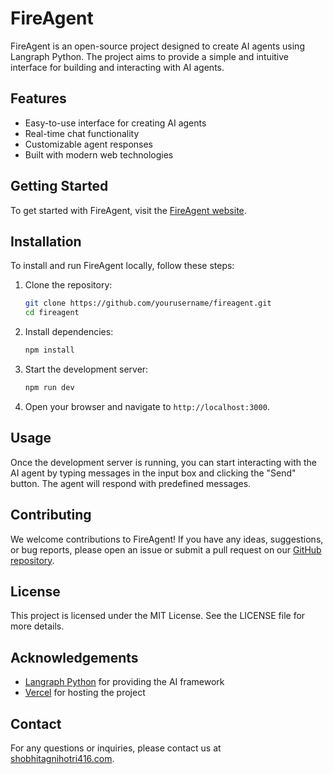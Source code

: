 # FireAgent

FireAgent is an open-source project designed to create AI agents using Langraph Python. The project aims to provide a simple and intuitive interface for building and interacting with AI agents.

## Features

- Easy-to-use interface for creating AI agents
- Real-time chat functionality
- Customizable agent responses
- Built with modern web technologies

## Getting Started

To get started with FireAgent, visit the [FireAgent website](https://fireagent-six.vercel.app).

## Installation

To install and run FireAgent locally, follow these steps:

1. Clone the repository:
    ```sh
    git clone https://github.com/yourusername/fireagent.git
    cd fireagent
    ```

2. Install dependencies:
    ```sh
    npm install
    ```

3. Start the development server:
    ```sh
    npm run dev
    ```

4. Open your browser and navigate to `http://localhost:3000`.

## Usage

Once the development server is running, you can start interacting with the AI agent by typing messages in the input box and clicking the "Send" button. The agent will respond with predefined messages.

## Contributing

We welcome contributions to FireAgent! If you have any ideas, suggestions, or bug reports, please open an issue or submit a pull request on our [GitHub repository](https://github.com/yourusername/fireagent).

## License

This project is licensed under the MIT License. See the LICENSE file for more details.

## Acknowledgements

- [Langraph Python](https://langraph.com) for providing the AI framework
- [Vercel](https://vercel.com) for hosting the project

## Contact

For any questions or inquiries, please contact us at [shobhitagnihotri416.com]().
